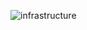 ![infrastructure](https://github.com/andrii-yahodka/bank-transactions-serverless-aws-cloudformation/assets/31447820/28077444-a5d0-4585-819c-498dce9d0c00)
